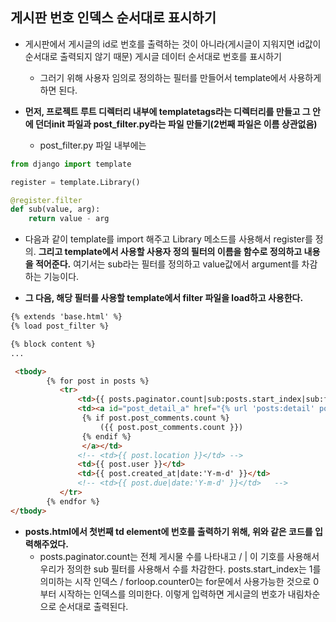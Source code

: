 ## 게시판 번호 인덱스 순서대로 표시하기
- 게시판에서 게시글의 id로 번호를 출력하는 것이 아니라(게시글이 지워지면 id값이 순서대로 출력되지 않기 때문) 게시글 데이터 순서대로 번호를 표시하기
  - 그러기 위해 사용자 임의로 정의하는 필터를 만들어서 template에서 사용하게 하면 된다.

- **먼저, 프로젝트 루트 디렉터리 내부에 templatetags라는 디렉터리를 만들고 그 안에 던더init 파일과 post_filter.py라는 파일 만들기(2번째 파일은 이름 상관없음)**
  - post_filter.py 파일 내부에는

```python
from django import template

register = template.Library()

@register.filter
def sub(value, arg):
    return value - arg
```

- 다음과 같이 template를 import 해주고 Library 메소드를 사용해서 register를 정의. **그리고 template에서 사용할 사용자 정의 필터의 이름을 함수로 정의하고 내용을 적어준다.** 여기서는 sub라는 필터를 정의하고 value값에서 argument를 차감하는 기능이다.


- **그 다음, 해당 필터를 사용할 template에서 filter 파일을 load하고 사용한다.**

```html
{% extends 'base.html' %}
{% load post_filter %}

{% block content %}
...

 <tbody>
        {% for post in posts %}
           <tr>
               <td>{{ posts.paginator.count|sub:posts.start_index|sub:forloop.counter0|add:1 }}</td>
               <td><a id="post_detail_a" href="{% url 'posts:detail' post.id %}">{{ post.title }} 
                {% if post.post_comments.count %}   
                    ({{ post.post_comments.count }})    
                {% endif %}
                </a></td>
               <!-- <td>{{ post.location }}</td> -->
               <td>{{ post.user }}</td>
               <td>{{ post.created_at|date:'Y-m-d' }}</td>
               <!-- <td>{{ post.due|date:'Y-m-d' }}</td>   -->
           </tr> 
        {% endfor %}   
</tbody>
```

- **posts.html에서 첫번째 td element에 번호를 출력하기 위해, 위와 같은 코드를 입력해주었다.**
  - posts.paginator.count는 전체 게시물 수를 나타내고 / | 이 기호를 사용해서 우리가 정의한 sub 필터를 사용해서 수를 차감한다. posts.start_index는 1를 의미하는 시작 인덱스 / forloop.counter0는 for문에서 사용가능한 것으로 0부터 시작하는 인덱스를 의미한다. 이렇게 입력하면 게시글의 번호가 내림차순으로 순서대로 출력된다.
